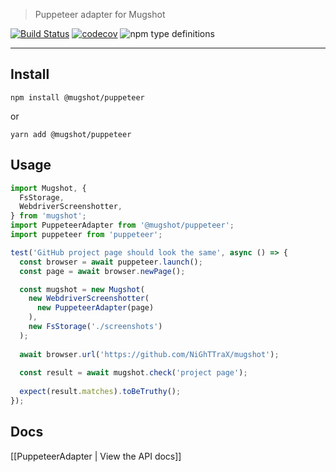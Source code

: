 > Puppeteer adapter for Mugshot

[![Build Status](https://travis-ci.com/NiGhTTraX/mugshot.svg?branch=master)](https://travis-ci.com/NiGhTTraX/mugshot) [![codecov](https://codecov.io/gh/NiGhTTraX/mugshot/branch/master/graph/badge.svg)](https://codecov.io/gh/NiGhTTraX/mugshot) ![npm type definitions](https://img.shields.io/npm/types/@mugshot/puppeteer.svg)

----

## Install

```
npm install @mugshot/puppeteer
```
or
```
yarn add @mugshot/puppeteer
```

## Usage

```typescript
import Mugshot, {
  FsStorage,
  WebdriverScreenshotter,
} from 'mugshot';
import PuppeteerAdapter from '@mugshot/puppeteer';
import puppeteer from 'puppeteer';

test('GitHub project page should look the same', async () => {
  const browser = await puppeteer.launch();
  const page = await browser.newPage();

  const mugshot = new Mugshot(
    new WebdriverScreenshotter(
      new PuppeteerAdapter(page)
    ),
    new FsStorage('./screenshots')
  );
  
  await browser.url('https://github.com/NiGhTTraX/mugshot');
  
  const result = await mugshot.check('project page');
  
  expect(result.matches).toBeTruthy();
});
```

## Docs

[[PuppeteerAdapter | View the API docs]]
